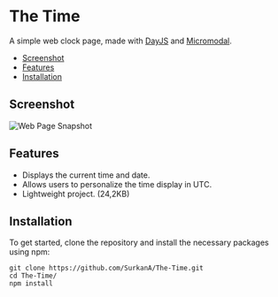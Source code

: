 # The Time

A simple web clock page, made with [DayJS](https://day.js.org/) and [Micromodal](https://micromodal.vercel.app/).

- [Screenshot](#screenshot)
- [Features](#features)
- [Installation](#installation)

## Screenshot

![Web Page Snapshot](https://github.com/user-attachments/assets/3181f635-1490-4e5c-b126-71500cefc4e6)

## Features

- Displays the current time and date.
- Allows users to personalize the time display in UTC.
- Lightweight project. (24,2KB)

## Installation

To get started, clone the repository and install the necessary packages using npm:

```
git clone https://github.com/SurkanA/The-Time.git
cd The-Time/
npm install
```
